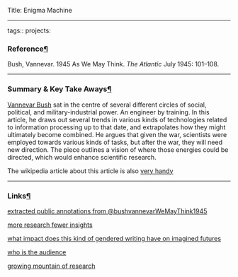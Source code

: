 Title: Enigma Machine

---

tags:: projects:[](https://shawngraham.github.io/hist1900c-demo-memex/sources/%40bushvannevarWeMayThink1945/#)

### Reference[¶](https://shawngraham.github.io/hist1900c-demo-memex/sources/%40bushvannevarWeMayThink1945/#reference "Permanent link")

Bush, Vannevar. 1945 As We May Think. _The Atlantic_ July 1945: 101–108.

---

### Summary & Key Take Aways[¶](https://shawngraham.github.io/hist1900c-demo-memex/sources/%40bushvannevarWeMayThink1945/#summary-key-take-aways "Permanent link")

[Vannevar Bush](https://en.wikipedia.org/wiki/Vannevar_Bush) sat in the centre of several different circles of social, political, and military-industrial power. An engineer by training. In this article, he draws out several trends in various kinds of technologies related to information processing up to that date, and extrapolates how they might ultimately become combined. He argues that given the war, scientists were employed towards various kinds of tasks, but after the war, they will need new direction. The piece outlines a vision of where those energies could be directed, which would enhance scientific research.

The wikipedia article about this article is also [very handy](https://en.wikipedia.org/wiki/As_We_May_Think)

---

### Links[¶](https://shawngraham.github.io/hist1900c-demo-memex/sources/%40bushvannevarWeMayThink1945/#links "Permanent link")

[extracted public annotations from @bushvannevarWeMayThink1945](https://shawngraham.github.io/hist1900c-demo-memex/thoughts/extracted%20public%20annotations%20from%20%40bushvannevarWeMayThink1945/)

[more research fewer insights](https://shawngraham.github.io/hist1900c-demo-memex/thoughts/more%20research%20fewer%20insights/)

[what impact does this kind of gendered writing have on imagined futures](https://shawngraham.github.io/hist1900c-demo-memex/thoughts/what%20impact%20does%20this%20kind%20of%20gendered%20writing%20have%20on%20imagined%20futures/)

[who is the audience](https://shawngraham.github.io/hist1900c-demo-memex/thoughts/who%20is%20the%20audience/)

[growing mountain of research](https://shawngraham.github.io/hist1900c-demo-memex/thoughts/growing%20mountain%20of%20research/)